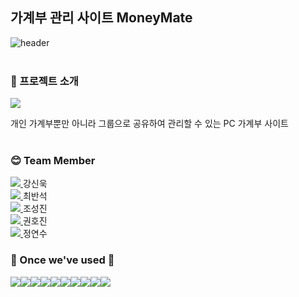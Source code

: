 ## 가계부 관리 사이트 MoneyMate

![header](https://capsule-render.vercel.app/api?type=cylinder&text=MoneyMate&color=00B3FF&fontColor=E5F7FF)
<br>
<br>

### 📍 프로젝트 소개
<a href="https://docs.google.com/presentation/d/e/2PACX-1vSuLZon8GiY55w51WtvdsmSCe1qKUFTcc-3czfjg9AaVy8_qiwBWv-eu6xRPe_Z1LlYw2ohK5j54IHi/pub?start=false&loop=false&delayms=3000">
    <img src="https://img.shields.io/badge/googleslides-FBBC04?style=for-the-badge&logo=googleslides&logoColor=white"> 
</a>

개인 가계부뿐만 아니라 그룹으로 공유하여 관리할 수 있는 PC 가계부 사이트
<br>
<br>

### 😊 Team Member
<a href="https://github.com/anzkanzk87">
    <img src="https://img.shields.io/badge/github-181717?style=for-the-badge&logo=github&logoColor=white"> 
</a> 강신욱
<br>
<a href="https://github.com/banseo">
    <img src="https://img.shields.io/badge/github-181717?style=for-the-badge&logo=github&logoColor=white"> 
</a> 최반석
<br>
<a href="https://github.com/Sungjinchosj">
    <img src="https://img.shields.io/badge/github-181717?style=for-the-badge&logo=github&logoColor=white"> 
</a> 조성진
<br>
<a href="https://github.com/hj-1008">
    <img src="https://img.shields.io/badge/github-181717?style=for-the-badge&logo=github&logoColor=white"> 
</a> 권호진

<br>

<a href="https://github.com/jys1348">
    <img src="https://img.shields.io/badge/github-181717?style=for-the-badge&logo=github&logoColor=white"> 
</a> 정연수
<br>

### 🔨 Once we've used 🔨
<div style="display:flex; flex-direction:row;">
    <img src="https://img.shields.io/badge/oracle-F80000?style=for-the-badge&logo=oracle&logoColor=white"> 
    <img src="https://img.shields.io/badge/Java-007396?style=for-the-badge&logo=Java&logoColor=white"> 
    <img src="https://img.shields.io/badge/spring-6DB33F?style=for-the-badge&logo=spring&logoColor=white"> 
    <img src="https://img.shields.io/badge/apache tomcat-F8DC75?style=for-the-badge&logo=apachetomcat&logoColor=black">
    <br>
    <img src="https://img.shields.io/badge/html5-E34F26?style=for-the-badge&logo=html5&logoColor=white"> 
    <img src="https://img.shields.io/badge/css-1572B6?style=for-the-badge&logo=css3&logoColor=white"> 
    <img src="https://img.shields.io/badge/javascript-F7DF1E?style=for-the-badge&logo=javascript&logoColor=black"> 
    <img src="https://img.shields.io/badge/bootstrap-7952B3?style=for-the-badge&logo=bootstrap&logoColor=white">
    <img src="https://img.shields.io/badge/jquery-0769AD?style=for-the-badge&logo=jQuery&logoColor=white"> 
    <img src="https://img.shields.io/badge/github-181717?style=for-the-badge&logo=github&logoColor=white"> 
</div>
